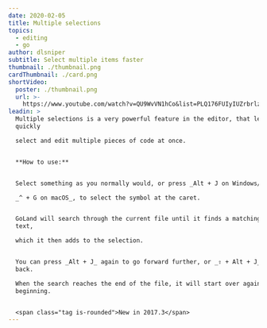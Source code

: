 ```yaml
---
date: 2020-02-05
title: Multiple selections
topics:
  - editing
  - go
author: dlsniper
subtitle: Select multiple items faster
thumbnail: ./thumbnail.png
cardThumbnail: ./card.png
shortVideo:
  poster: ./thumbnail.png
  url: >-
    https://www.youtube.com/watch?v=QU9WvVN1hCo&list=PLQ176FUIyIUZrbrlz4AY1V8VzBJKZyVlW&index=83
leadin: >
  Multiple selections is a very powerful feature in the editor, that lets you
  quickly 

  select and edit multiple pieces of code at once.


  **How to use:**


  Select something as you normally would, or press _Alt + J on Windows/Linux_, 

  _^ + G on macOS_, to select the symbol at the caret.


  GoLand will search through the current file until it finds a matching piece of
  text, 

  which it then adds to the selection.


  You can press _Alt + J_ again to go forward further, or _⇧ + Alt + J_ to go
  back.

  When the search reaches the end of the file, it will start over again from the
  beginning.


  <span class="tag is-rounded">New in 2017.3</span>
---
```


